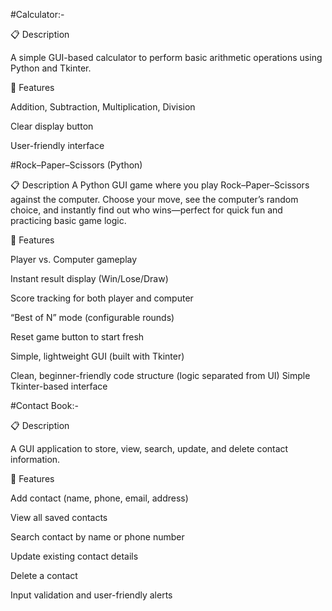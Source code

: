 #Calculator:-

📋 Description

A simple GUI-based calculator to perform basic arithmetic operations using Python and Tkinter.

🚀 Features

Addition, Subtraction, Multiplication, Division

Clear display button

User-friendly interface


#Rock–Paper–Scissors (Python)

📋 Description
A Python GUI game where you play Rock–Paper–Scissors against the computer. Choose your move, see the computer’s random choice, and instantly find out who wins—perfect for quick fun and practicing basic game logic.

🚀 Features

Player vs. Computer gameplay

Instant result display (Win/Lose/Draw)

Score tracking for both player and computer

“Best of N” mode (configurable rounds)

Reset game button to start fresh

Simple, lightweight GUI (built with Tkinter)

Clean, beginner-friendly code structure (logic separated from UI)
Simple Tkinter-based interface




#Contact Book:-

📋 Description

A GUI application to store, view, search, update, and delete contact information.

🚀 Features

Add contact (name, phone, email, address)

View all saved contacts

Search contact by name or phone number

Update existing contact details

Delete a contact

Input validation and user-friendly alerts


